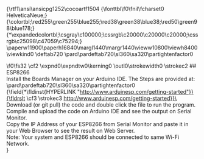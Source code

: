 {\rtf1\ansi\ansicpg1252\cocoartf1504
{\fonttbl\f0\fnil\fcharset0 HelveticaNeue;}
{\colortbl;\red255\green255\blue255;\red38\green38\blue38;\red50\green98\blue178;}
{\*\expandedcolortbl;\csgray\c100000;\cssrgb\c20000\c20000\c20000;\cssrgb\c25098\c47059\c75294;}
\paperw11900\paperh16840\margl1440\margr1440\vieww10800\viewh8400\viewkind0
\deftab720
\pard\pardeftab720\sl360\sa320\partightenfactor0

\f0\fs32 \cf2 \expnd0\expndtw0\kerning0
\outl0\strokewidth0 \strokec2 ## ESP8266\
Install the Boards Manager on your Arduino IDE. The Steps are provided at:\
\pard\pardeftab720\sl360\sa320\partightenfactor0
{\field{\*\fldinst{HYPERLINK "http://www.arduinesp.com/getting-started"}}{\fldrslt \cf3 \strokec3 http://www.arduinesp.com/getting-started}}\
Download (or git pull) the code and double click the file to run the program.\
Compile and upload the code on Arduino IDE and see the output on Serial Monitor.\
Copy the IP Address of your ESP8266 from Serial Monitor and paste it in your Web Browser to see the result on Web Server.\
Note: Your system and ESP8266 should be connected to same Wi-Fi Network.\
}